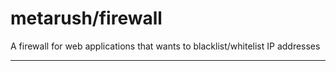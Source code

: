 # metarush/firewall

A firewall for web applications that wants to blacklist/whitelist IP addresses

---